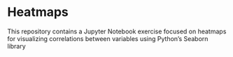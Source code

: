 # Heatmaps
This repository contains a Jupyter Notebook exercise focused on heatmaps for visualizing correlations between variables using Python’s Seaborn library
